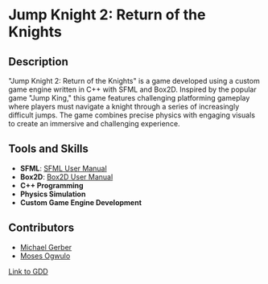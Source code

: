 # Jump Knight 2: Return of the Knights

## Description
"Jump Knight 2: Return of the Knights" is a game developed using a custom game engine written in C++ with SFML and Box2D. Inspired by the popular game "Jump King," this game features challenging platforming gameplay where players must navigate a knight through a series of increasingly difficult jumps. The game combines precise physics with engaging visuals to create an immersive and challenging experience.

## Tools and Skills
- **SFML**: [SFML User Manual](https://www.sfml-dev.org/documentation/2.5.1/)
- **Box2D**: [Box2D User Manual](https://box2d.org/documentation/)
- **C++ Programming**
- **Physics Simulation**
- **Custom Game Engine Development**

## Contributors
- [Michael Gerber](https://github.com/Michael2150)
- [Moses Ogwulo](https://github.com/MosesUgwulo)

[Link to GDD](https://docs.google.com/document/d/1AqJcS-RyF81mrtF4HpxD7BV8fR3UI5sk40VmKcfFdvU/edit?usp=sharing)
